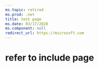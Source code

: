 ```yaml
---
ms.topic: retired
ms.prod: .net
title: test page
ms.date: 03/17/2020
ms.component: null
redirect_url: https://microsoft.com
---
```



# refer to include page
